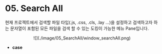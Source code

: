 # 05. Search All  
현재 프로젝트에서 검색할 파일 타입(.js, .css, .cls, .lay …)을 설정하고 검색하고자 하는 문자열이 포함된 모든 파일을 검색 할 수 있는 도킹이 가능한 메뉴 Pane입니다.  

<center>
![](./image/05_SearchAll/window_searchAll.png) 
</center>

* **case**